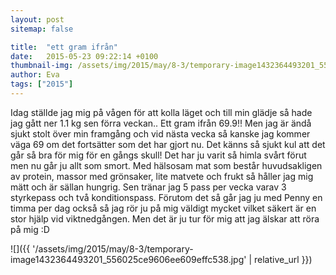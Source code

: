 ```yaml
---
layout: post
sitemap: false

title:  "ett gram ifrån"
date:   2015-05-23 09:22:14 +0100
thumbnail-img: /assets/img/2015/may/8-3/temporary-image1432364493201_556025ce9606ee609effc538.jpg
author: Eva
tags: ["2015"]
---
```


Idag ställde jag mig på vågen för att kolla läget och till min glädje så hade jag gått ner 1.1 kg sen förra veckan.. Ett gram ifrån 69.9!! Men jag är ändå sjukt stolt över min framgång och vid nästa vecka så kanske jag kommer väga 69 om det fortsätter som det har gjort nu. Det känns så sjukt kul att det går så bra för mig för en gångs skull! Det har ju varit så himla svårt förut men nu går ju allt som smort. Med hälsosam mat som består huvudsakligen av protein, massor med grönsaker, lite matvete och frukt så håller jag mig mätt och är sällan hungrig. Sen tränar jag 5 pass per vecka varav 3 styrkepass och två konditionspass. Förutom det så går jag ju med Penny en timma per dag också så jag rör ju på mig väldigt mycket vilket säkert är en stor hjälp vid viktnedgången. Men det är ju tur för mig att jag älskar att röra på mig :D

![]({{ '/assets/img/2015/may/8-3/temporary-image1432364493201_556025ce9606ee609effc538.jpg'  | relative_url }})

